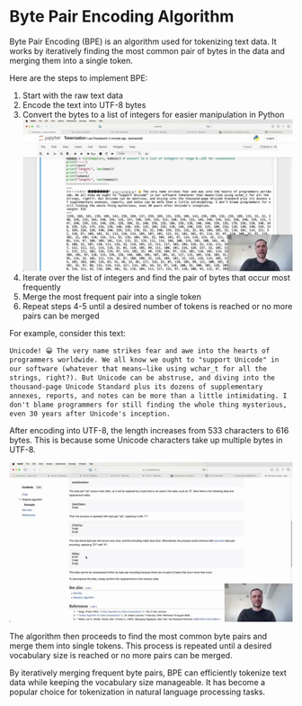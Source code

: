 #  Byte Pair Encoding Algorithm

Byte Pair Encoding (BPE) is an algorithm used for tokenizing text data. It works by iteratively finding the most common pair of bytes in the data and merging them into a single token.

Here are the steps to implement BPE:

1. Start with the raw text data
2. Encode the text into UTF-8 bytes
3. Convert the bytes to a list of integers for easier manipulation in Python
   <img src="01682.jpg"/>
4. Iterate over the list of integers and find the pair of bytes that occur most frequently
5. Merge the most frequent pair into a single token
6. Repeat steps 4-5 until a desired number of tokens is reached or no more pairs can be merged

For example, consider this text:

```
Unicode! 😀 The very name strikes fear and awe into the hearts of programmers worldwide. We all know we ought to "support Unicode" in our software (whatever that means—like using wchar_t for all the strings, right?). But Unicode can be abstruse, and diving into the thousand-page Unicode Standard plus its dozens of supplementary annexes, reports, and notes can be more than a little intimidating. I don't blame programmers for still finding the whole thing mysterious, even 30 years after Unicode's inception.
```

After encoding into UTF-8, the length increases from 533 characters to 616 bytes. This is because some Unicode characters take up multiple bytes in UTF-8.

<img src="01622.jpg"/>

The algorithm then proceeds to find the most common byte pairs and merge them into single tokens. This process is repeated until a desired vocabulary size is reached or no more pairs can be merged.

By iteratively merging frequent byte pairs, BPE can efficiently tokenize text data while keeping the vocabulary size manageable. It has become a popular choice for tokenization in natural language processing tasks.